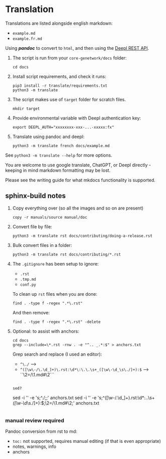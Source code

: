 # Translation

Translations are listed alongside english markdown:

* `example.md`
* `example.fr.md`

Using ***pandoc*** to convert to `html`, and then using the [Deepl REST API](http://deepl.com).

1. The script is run from your ``core-genetwork/docs`` folder:

   ```
   cd docs
   ```

2. Install script requirements, and check it runs:

   ```
   pip3 install -r translate/requirements.txt
   python3 -m translate
   ```

3. The script makes use of ``target`` folder for scratch files.

   ```
   mkdir target
   ```

4. Provide environmental variable with Deepl authentication key:

   ```
   export DEEPL_AUTH="xxxxxxxx-xxx-...-xxxxx:fx"
   ```

5. Translate using pandoc and deepl:

   ```
   python3 -m translate french docs/example.md
   ```

See ``python3 -m translate --help`` for more options.

You are welcome to use  google translate, ChatGPT, or Deepl directly - keeping in mind markdown formatting may be lost.

Please see the writing guide for what mkdocs functionality is supported.

## sphinx-build notes

1. Copy everything over (so all the images and so on are present)
   
   ```
   copy -r manuals/source manual/doc
   ```

2. Convert file by file:
   
   ```
   python3 -m translate rst docs/contributing/doing-a-release.rst
   ```

3. Bulk convert files in a folder:
   
   ```
   python3 -m translate rst docs/contributing/*.rst
   ```

4. The ``.gitignore`` has been setup to ignore:
   
   * ``.rst``
   * ``.tmp.md``
   * ``conf.py``
   
   To clean up ``rst`` files when you are done:
   
   ```
   find . -type f -regex ".*\.rst" 
   ```
   
   And then remove:
   ```
   find . -type f -regex ".*\.rst" -delete 
   ```

5. Optional: to assist with anchors:

   ```
   cd docs
   grep --include=\*.rst -rnw . -e "^.. _.*:$" > anchors.txt
   ```

   Grep search and replace (I used an editor):

   * ``^\./`` -->  `` ``
   * ``^([\w\-/\.\d_]+)\.rst:\d*\:\.\.\s+_([\w\-\d_\s\./]+):$`` --> ``\2=/\1.md#\2```
   ```
   
   sed?
   ```
   sed -i '' -e 's;^\./;;' anchors.txt
   sed -i '' -e 's;^([\w\-/\.\d_]+)\.rst:\d*\:\.\.\s+_([\w\-\d_\s\./]+):$;\2=/\1.md#\2;' anchors.txt
   ```

### manual review required

Pandoc conversion from rst to md:

* ``toc:`` not supported, requires manual editing (if that is even appropriate)
* notes, warnings, info
* anchors

